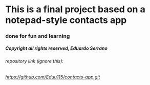 # This is a final project based on a notepad-style contacts app
### done for fun and learning

##### Copyright all rights reserved, Eduardo Serrano

###### repository link (ignore this):
###### https://github.com/Eduu115/contacts-app.git
